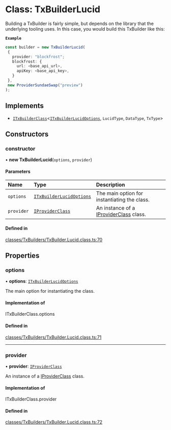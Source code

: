 # Class: TxBuilderLucid

Building a TxBuilder is fairly simple, but depends on the library that the underlying tooling uses. In this case,
you would build this TxBuilder like this:

**`Example`**

```ts
const builder = new TxBuilderLucid(
 {
   provider: "blockfrost";
   blockfrost: {
     url: <base_api_url>,
     apiKey: <base_api_key>,
   }
 },
 new ProviderSundaeSwap("preview")
);
```

## Implements

- [`ITxBuilderClass`](../interfaces/ITxBuilderClass.md)<[`ITxBuilderLucidOptions`](../interfaces/ITxBuilderLucidOptions.md), `LucidType`, `DataType`, `TxType`\>

## Constructors

### constructor

• **new TxBuilderLucid**(`options`, `provider`)

#### Parameters

| Name | Type | Description |
| :------ | :------ | :------ |
| `options` | [`ITxBuilderLucidOptions`](../interfaces/ITxBuilderLucidOptions.md) | The main option for instantiating the class. |
| `provider` | [`IProviderClass`](../interfaces/IProviderClass.md) | An instance of a [IProviderClass](../interfaces/IProviderClass.md) class. |

#### Defined in

[classes/TxBuilders/TxBuilder.Lucid.class.ts:70](https://github.com/SundaeSwap-finance/sundae-sdk/blob/d486512/packages/core/src/classes/TxBuilders/TxBuilder.Lucid.class.ts#L70)

## Properties

### options

• **options**: [`ITxBuilderLucidOptions`](../interfaces/ITxBuilderLucidOptions.md)

The main option for instantiating the class.

#### Implementation of

ITxBuilderClass.options

#### Defined in

[classes/TxBuilders/TxBuilder.Lucid.class.ts:71](https://github.com/SundaeSwap-finance/sundae-sdk/blob/d486512/packages/core/src/classes/TxBuilders/TxBuilder.Lucid.class.ts#L71)

___

### provider

• **provider**: [`IProviderClass`](../interfaces/IProviderClass.md)

An instance of a [IProviderClass](../interfaces/IProviderClass.md) class.

#### Implementation of

ITxBuilderClass.provider

#### Defined in

[classes/TxBuilders/TxBuilder.Lucid.class.ts:72](https://github.com/SundaeSwap-finance/sundae-sdk/blob/d486512/packages/core/src/classes/TxBuilders/TxBuilder.Lucid.class.ts#L72)
